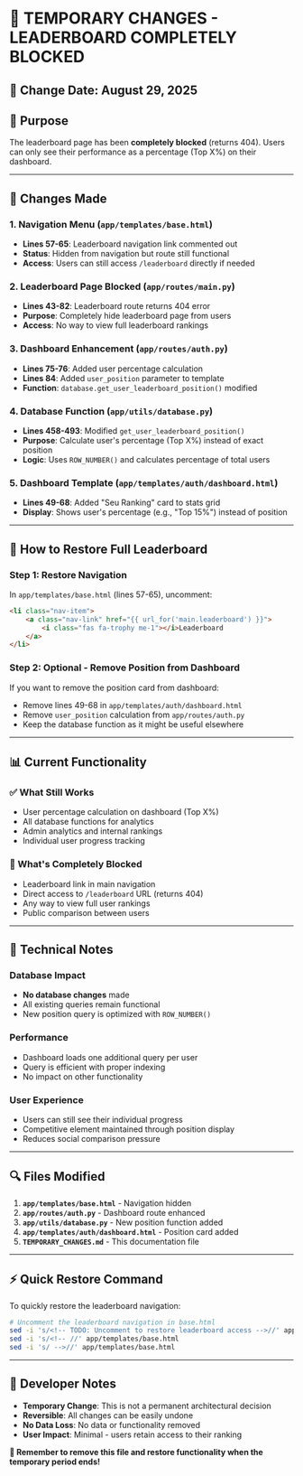 # 🚧 **TEMPORARY CHANGES - LEADERBOARD COMPLETELY BLOCKED**

## 📅 **Change Date**: August 29, 2025

## 🎯 **Purpose**
The leaderboard page has been **completely blocked** (returns 404). Users can only see their performance as a percentage (Top X%) on their dashboard.

---

## 🔄 **Changes Made**

### 1. **Navigation Menu** (`app/templates/base.html`)
- **Lines 57-65**: Leaderboard navigation link commented out
- **Status**: Hidden from navigation but route still functional
- **Access**: Users can still access `/leaderboard` directly if needed

### 2. **Leaderboard Page Blocked** (`app/routes/main.py`)
- **Lines 43-82**: Leaderboard route returns 404 error
- **Purpose**: Completely hide leaderboard page from users
- **Access**: No way to view full leaderboard rankings

### 3. **Dashboard Enhancement** (`app/routes/auth.py`)
- **Lines 75-76**: Added user percentage calculation
- **Lines 84**: Added `user_position` parameter to template
- **Function**: `database.get_user_leaderboard_position()` modified

### 4. **Database Function** (`app/utils/database.py`)
- **Lines 458-493**: Modified `get_user_leaderboard_position()`
- **Purpose**: Calculate user's percentage (Top X%) instead of exact position
- **Logic**: Uses `ROW_NUMBER()` and calculates percentage of total users

### 5. **Dashboard Template** (`app/templates/auth/dashboard.html`)
- **Lines 49-68**: Added "Seu Ranking" card to stats grid
- **Display**: Shows user's percentage (e.g., "Top 15%") instead of position

---

## 🔧 **How to Restore Full Leaderboard**

### **Step 1: Restore Navigation**
In `app/templates/base.html` (lines 57-65), uncomment:
```html
<li class="nav-item">
    <a class="nav-link" href="{{ url_for('main.leaderboard') }}">
        <i class="fas fa-trophy me-1"></i>Leaderboard
    </a>
</li>
```

### **Step 2: Optional - Remove Position from Dashboard**
If you want to remove the position card from dashboard:
- Remove lines 49-68 in `app/templates/auth/dashboard.html`
- Remove `user_position` calculation from `app/routes/auth.py`
- Keep the database function as it might be useful elsewhere

---

## 📊 **Current Functionality**

### **✅ What Still Works**
- User percentage calculation on dashboard (Top X%)
- All database functions for analytics
- Admin analytics and internal rankings
- Individual user progress tracking

### **🚫 What's Completely Blocked**
- Leaderboard link in main navigation
- Direct access to `/leaderboard` URL (returns 404)
- Any way to view full user rankings
- Public comparison between users

---

## 🎯 **Technical Notes**

### **Database Impact**
- **No database changes** made
- All existing queries remain functional
- New position query is optimized with `ROW_NUMBER()`

### **Performance**
- Dashboard loads one additional query per user
- Query is efficient with proper indexing
- No impact on other functionality

### **User Experience**
- Users can still see their individual progress
- Competitive element maintained through position display
- Reduces social comparison pressure

---

## 🔍 **Files Modified**

1. **`app/templates/base.html`** - Navigation hidden
2. **`app/routes/auth.py`** - Dashboard route enhanced  
3. **`app/utils/database.py`** - New position function added
4. **`app/templates/auth/dashboard.html`** - Position card added
5. **`TEMPORARY_CHANGES.md`** - This documentation file

---

## ⚡ **Quick Restore Command**

To quickly restore the leaderboard navigation:

```bash
# Uncomment the leaderboard navigation in base.html
sed -i 's/<!-- TODO: Uncomment to restore leaderboard access -->//' app/templates/base.html
sed -i 's/<!-- //' app/templates/base.html
sed -i 's/ -->//' app/templates/base.html
```

---

## 📝 **Developer Notes**

- **Temporary Change**: This is not a permanent architectural decision
- **Reversible**: All changes can be easily undone
- **No Data Loss**: No data or functionality removed
- **User Impact**: Minimal - users retain access to their ranking

**🎯 Remember to remove this file and restore functionality when the temporary period ends!**
